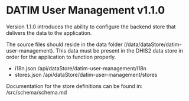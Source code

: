 # DATIM User Management v1.1.0

Version 1.1.0 introduces the ability to configure the backend store that delivers the data to the application.

The source files should reside in the data folder (/data/dataStore/datim-user-management).  This data must be present in the DHIS2 data store in order for the application to function properly.

- i18n.json /api/dataStore/datim-user-management/i18n
- stores.json /api/dataStore/datim-user-management/stores

Documentation for the store definitions can be found in: /src/schema/schema.md
